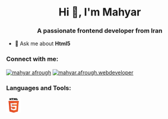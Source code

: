 <h1 align="center">Hi 👋, I'm Mahyar</h1>
<h3 align="center">A passionate frontend developer from Iran</h3>

- 💬 Ask me about **Html5**

<h3 align="left">Connect with me:</h3>
<p align="left">
<a href="https://linkedin.com/in/mahyar afrough" target="blank"><img align="center" src="https://raw.githubusercontent.com/rahuldkjain/github-profile-readme-generator/master/src/images/icons/Social/linked-in-alt.svg" alt="mahyar afrough" height="30" width="40" /></a>
<a href="https://instagram.com/mahyar.afrough.webdeveloper" target="blank"><img align="center" src="https://raw.githubusercontent.com/rahuldkjain/github-profile-readme-generator/master/src/images/icons/Social/instagram.svg" alt="mahyar.afrough.webdeveloper" height="30" width="40" /></a>
</p>

<h3 align="left">Languages and Tools:</h3>
<p align="left"> <a href="https://www.w3.org/html/" target="_blank" rel="noreferrer"> <img src="https://raw.githubusercontent.com/devicons/devicon/master/icons/html5/html5-original-wordmark.svg" alt="html5" width="40" height="40"/> </a> </p>
